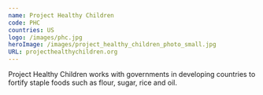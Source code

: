 ```yaml
---
name: Project Healthy Children
code: PHC
countries: US
logo: /images/phc.jpg
heroImage: /images/project_healthy_children_photo_small.jpg
URL: projecthealthychildren.org
---
```

Project Healthy Children works with governments in developing countries to fortify staple foods such as flour, sugar, rice and oil. 
